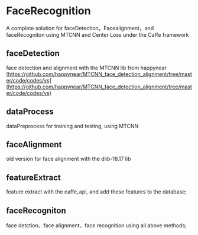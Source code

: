 # FaceRecognition
A complete solution for faceDetection，Facealignment，and faceRecogniton using MTCNN and Center Loss under the Caffe framework

## faceDetection  

face detection and alignment with the MTCNN lib from happynear  
[https://github.com/happynear/MTCNN_face_detection_alignment/tree/master/code/codes/vs](https://github.com/happynear/MTCNN_face_detection_alignment/tree/master/code/codes/vs)   


## dataProcess   
dataPreprocess for training and testing,  using MTCNN    

## faceAlignment  
old version for face alignment with the dlib-18.17 lib  

## featureExtract 
feature extract with the caffe_api, and add these features to the database;

## faceRecogniton  
face detction、face alignment、face recognition using all above methods;